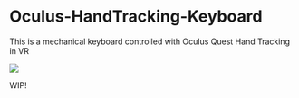 # Oculus-HandTracking-Keyboard

This is a mechanical keyboard controlled with Oculus Quest Hand Tracking in VR

<a href="https://vk.com/video_ext.php?oid=452400179&id=456239667&hash=15b8ecaf4411097a&hd=2"><img src="https://i.ibb.co/4Z4nYH4/link.png"></a>

WIP!